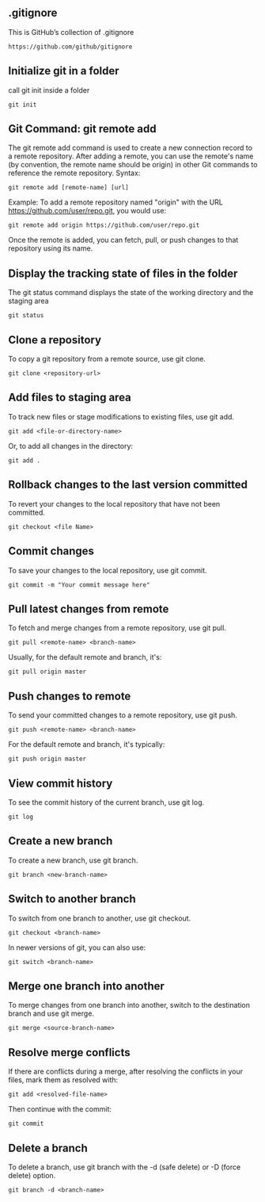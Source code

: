 ## .gitignore
This is GitHub’s collection of .gitignore 
```
https://github.com/github/gitignore
```

## Initialize git in a folder
call git init inside a folder
```
git init
```

## Git Command: git remote add
The git remote add command is used to create a new connection record to a remote repository. After adding a remote, you can use the remote's name (by convention, the remote name should be origin) in other Git commands to reference the remote repository.
Syntax:
```
git remote add [remote-name] [url]
```
Example:
To add a remote repository named "origin" with the URL https://github.com/user/repo.git, you would use:
```
git remote add origin https://github.com/user/repo.git
```
Once the remote is added, you can fetch, pull, or push changes to that repository using its name.


## Display the tracking state of files in the folder
The git status command displays the state of the working directory and the staging area
```
git status
```

## Clone a repository
To copy a git repository from a remote source, use git clone.
```
git clone <repository-url>
```

## Add files to staging area
To track new files or stage modifications to existing files, use git add.
```
git add <file-or-directory-name>
```
Or, to add all changes in the directory:
```
git add .
```

## Rollback changes to the last version committed
To revert your changes to the local repository that have not been committed.
```
git checkout <file Name>
```

## Commit changes
To save your changes to the local repository, use git commit.
```
git commit -m "Your commit message here"
```

## Pull latest changes from remote
To fetch and merge changes from a remote repository, use git pull.
```
git pull <remote-name> <branch-name>
```
Usually, for the default remote and branch, it's:
```
git pull origin master
```

## Push changes to remote
To send your committed changes to a remote repository, use git push.
```
git push <remote-name> <branch-name>
```
For the default remote and branch, it's typically:
```
git push origin master
```

## View commit history
To see the commit history of the current branch, use git log.
```
git log
```
## Create a new branch
To create a new branch, use git branch.
```
git branch <new-branch-name>
```

## Switch to another branch
To switch from one branch to another, use git checkout.
```
git checkout <branch-name>
```
In newer versions of git, you can also use:
```
git switch <branch-name>
```

## Merge one branch into another
To merge changes from one branch into another, switch to the destination branch and use git merge.
```
git merge <source-branch-name>
```

## Resolve merge conflicts
If there are conflicts during a merge, after resolving the conflicts in your files, mark them as resolved with:
```
git add <resolved-file-name>
```
Then continue with the commit:
```
git commit
```

## Delete a branch
To delete a branch, use git branch with the -d (safe delete) or -D (force delete) option.
```
git branch -d <branch-name>
```